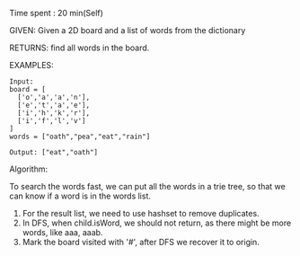 Time spent :  20 min(Self)

GIVEN: Given a 2D board and a list of words from the dictionary

RETURNS: find all words in the board.

EXAMPLES:

```
Input: 
board = [
  ['o','a','a','n'],
  ['e','t','a','e'],
  ['i','h','k','r'],
  ['i','f','l','v']
]
words = ["oath","pea","eat","rain"]

Output: ["eat","oath"]
```

Algorithm:

To search the words fast, we can put all the words in a trie tree, so that we can know if a word is in the words list.

1. For the result list, we need to use hashset to remove duplicates.
2. In DFS, when child.isWord, we should not return, as there might be more words, like aaa, aaab.
3. Mark the board visited with '#', after DFS we recover it to origin.